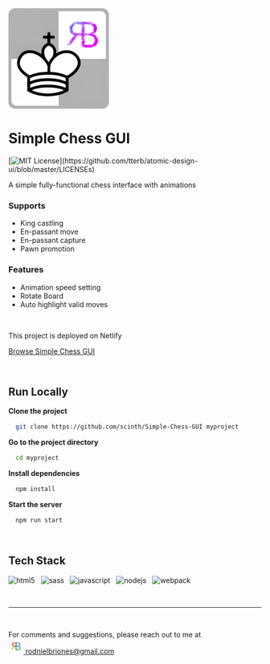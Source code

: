 <img src="nielbrioneschessgui_logo.png" width="200" />

# Simple Chess GUI

[![MIT License](https://img.shields.io/apm/l/atomic-design-ui.svg?)](https://github.com/tterb/atomic-design-ui/blob/master/LICENSEs)

A simple fully-functional chess interface with animations

### Supports

- King castling
- En-passant move
- En-passant capture
- Pawn promotion

### Features

- Animation speed setting
- Rotate Board
- Auto highlight valid moves

<br />

This project is deployed on Netlify

[Browse Simple Chess GUI](https://nielbrioneschessgui.netlify.app)

<br />

## Run Locally

**Clone the project**

```bash
  git clone https://github.com/scinth/Simple-Chess-GUI myproject
```

**Go to the project directory**

```bash
  cd myproject
```

**Install dependencies**

```bash
  npm install
```

**Start the server**

```bash
  npm run start
```

<br />

## Tech Stack

<img width="50px" src="https://cdn.jsdelivr.net/gh/devicons/devicon/icons/html5/html5-plain.svg" alt="html5" /> &nbsp;
<img width="50px" src="https://cdn.jsdelivr.net/gh/devicons/devicon/icons/sass/sass-original.svg" alt="sass" /> &nbsp;
<img width="50px" src="https://cdn.jsdelivr.net/gh/devicons/devicon/icons/javascript/javascript-plain.svg" alt="javascript" /> &nbsp;
<img width="50px" src="https://cdn.jsdelivr.net/gh/devicons/devicon/icons/nodejs/nodejs-original.svg" alt="nodejs" /> &nbsp;
<img width="50px" src="https://cdn.jsdelivr.net/gh/devicons/devicon/icons/webpack/webpack-original.svg" alt="webpack" />

<br /><hr /><br />

For comments and suggestions, please reach out to me at<br/>
[<img src="google_profile_photo.jpg" width="30" style="border-radius:50%" alt="google_profile_photo" /> rodnielbriones@gmail.com](rodnielbriones@gmail.com)
